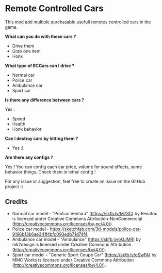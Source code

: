 # Remote Controlled Cars

This mod add multiple purchasable usefull remotes controlled cars in the game.

**What can you do with these cars ?**

- Drive them
- Grab one item
- Honk

**What type of RCCars can I drive ?**

- Normal car
- Police car
- Ambulance car
- Sport car

**Is there any difference between cars ?**

Yes :

- Speed
- Health
- Honk behavior

**Can I destroy cars by hitting them ?**

- Yes :)

**Are there any configs ?**

Yes ! You can config each car price, volume for sound effects, some behavior things. Check them in lethal config !

For any issue or suggestion, feel free to create an issue on the GitHub project :)

## Credits

- Normal car model - "Pontiac Ventura" (https://skfb.ly/M7SC) by Renafox is licensed under Creative Commons Attribution-NonCommercial (http://creativecommons.org/licenses/by-nc/4.0/).
- Police car model - https://sketchfab.com/3d-models/police-car-9166b13b6ae341f4bfc093edb71d74f4
- Ambulance car model - "Ambulance" (https://skfb.ly/oQJMR) by mk2design is licensed under Creative Commons Attribution (http://creativecommons.org/licenses/by/4.0/).
- Sport car model - "Generic Sport Coupé Car" (https://skfb.ly/oSwFA) by MMC Works is licensed under Creative Commons Attribution (http://creativecommons.org/licenses/by/4.0/).